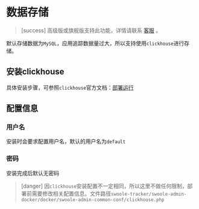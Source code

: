 # 数据存储

>[success] 高级版或旗舰版支持此功能，详情请联系 [客服](contact-us.md) 。

默认存储数据为`MySQL`，应用追踪数据量过大，所以支持使用`clickhouse`进行存储。

## 安装clickhouse

具体安装步骤，可参照`clickhouse`官方文档：[部署运行](https://clickhouse.yandex/docs/zh/getting_started/)

## 配置信息

### 用户名

安装时会要求配置用户名，默认的用户名为`default`

### 密码

安装完成后默认无密码

>[danger] 因`clickhouse`安装配置不一定相同，所以这里不做任何限制，部署前需要修改相关配置信息。文件路径`swoole-tracker/swoole-admin-docker/docker/swoole-admin-common-conf/clickhouse.php`
